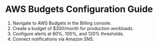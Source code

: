 # AWS Budgets Configuration Guide
1. Navigate to AWS Budgets in the Billing console.
2. Create a budget of $300/month for production workloads.
3. Configure alerts at 80%, 100%, and 120% thresholds.
4. Connect notifications via Amazon SNS.
